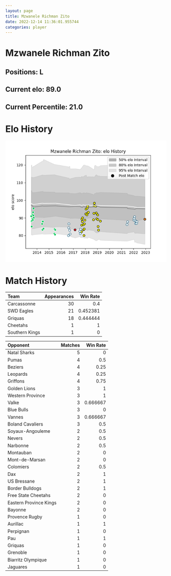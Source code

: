 ```yaml
---  
layout: page  
title: Mzwanele Richman Zito  
date: 2022-12-14 11:36:01.955744  
categories: player  
---
```

# Mzwanele Richman Zito

## Positions: L

## Current elo: 89.0

## Current Percentile: 21.0

# Elo History


![elo history](history_MzwaneleRichmanZito.png)
# Match History


| Team           |   Appearances |   Win Rate |
|:---------------|--------------:|-----------:|
| Carcassonne    |            30 |   0.4      |
| SWD Eagles     |            21 |   0.452381 |
| Griquas        |            18 |   0.444444 |
| Cheetahs       |             1 |   1        |
| Southern Kings |             1 |   0        |

| Opponent               |   Matches |   Win Rate |
|:-----------------------|----------:|-----------:|
| Natal Sharks           |         5 |   0        |
| Pumas                  |         4 |   0.5      |
| Beziers                |         4 |   0.25     |
| Leopards               |         4 |   0.25     |
| Griffons               |         4 |   0.75     |
| Golden Lions           |         3 |   1        |
| Western Province       |         3 |   1        |
| Valke                  |         3 |   0.666667 |
| Blue Bulls             |         3 |   0        |
| Vannes                 |         3 |   0.666667 |
| Boland Cavaliers       |         3 |   0.5      |
| Soyaux-Angouleme       |         2 |   0.5      |
| Nevers                 |         2 |   0.5      |
| Narbonne               |         2 |   0.5      |
| Montauban              |         2 |   0        |
| Mont-de-Marsan         |         2 |   0        |
| Colomiers              |         2 |   0.5      |
| Dax                    |         2 |   1        |
| US Bressane            |         2 |   1        |
| Border Bulldogs        |         2 |   1        |
| Free State Cheetahs    |         2 |   0        |
| Eastern Province Kings |         2 |   0        |
| Bayonne                |         2 |   0        |
| Provence Rugby         |         1 |   0        |
| Aurillac               |         1 |   1        |
| Perpignan              |         1 |   0        |
| Pau                    |         1 |   1        |
| Griquas                |         1 |   0        |
| Grenoble               |         1 |   0        |
| Biarritz Olympique     |         1 |   0        |
| Jaguares               |         1 |   0        |